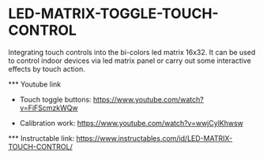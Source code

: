 # LED-MATRIX-TOGGLE-TOUCH-CONTROL

Integrating touch controls into the bi-colors led matrix 16x32. It can be used to control indoor devices via led matrix panel or carry out some interactive effects by touch action.

*** Youtube link

  - Touch toggle buttons: https://www.youtube.com/watch?v=FiFScmzkWQw

  - Calibration work: https://www.youtube.com/watch?v=wwjCylKhwsw

*** Instructable link: https://www.instructables.com/id/LED-MATRIX-TOUCH-CONTROL/
